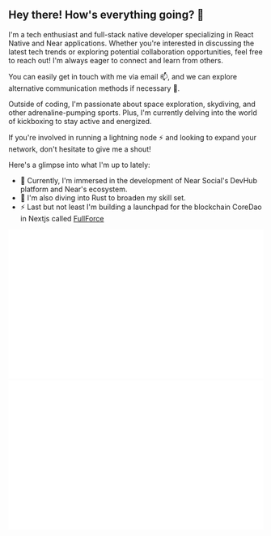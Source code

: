 ## Hey there! How's everything going? 👋

I'm a tech enthusiast and full-stack native developer specializing in React Native and Near applications. Whether you're interested in discussing the latest tech trends or exploring potential collaboration opportunities, feel free to reach out! I'm always eager to connect and learn from others.

You can easily get in touch with me via email 📫, and we can explore alternative communication methods if necessary 💬.

Outside of coding, I'm passionate about space exploration, skydiving, and other adrenaline-pumping sports. Plus, I'm currently delving into the world of kickboxing to stay active and energized.

If you're involved in running a lightning node ⚡ and looking to expand your network, don't hesitate to give me a shout!

Here's a glimpse into what I'm up to lately:

- 🔭 Currently, I'm immersed in the development of Near Social's DevHub platform and Near's ecosystem.
- 🌱 I'm also diving into Rust to broaden my skill set.
- ⚡ Last but not least I'm building a launchpad for the blockchain CoreDao in Nextjs called [FullForce](https://www.fullforce.io)

<!--
**Tguntenaar/Tguntenaar** is a ✨ _special_ ✨ repository because its `README.md` (this file) appears on your GitHub profile.

Here are some ideas to get you started:

- 🔭 I’m currently working on ...
- 🌱 I’m currently learning ...
- 👯 I’m looking to collaborate on ...
- 🤔 I’m looking for help with ...
- 💬 Ask me about ...
- 📫 How to reach me: ...
- 😄 Pronouns: ...
- ⚡ Fun fact: ...
-->


<!-- 
As a highly skilled and motivated developer with 6 years of coding experience, I am excited to bring my expertise and passion for programming to new opportunities. With a focus on delivering high-quality solutions.

Currently based in Amsterdam, I am committed to learn a variety of technologies in the rapidly evolving field of development. Whether working independently or as part of a team, I am a dedicated problem-solver with a track record of being a good teammate.

As an enthusiastic learner, I am always seeking new opportunities to expand my knowledge and skills. 
-->


<!-- Link your stats: https://github.com/Tguntenaar/github-stats -->
<!-- These stats don't seem to reflect my contributions yet, I still need to configure them. However I like them visually for the time being. -->

![](https://raw.githubusercontent.com/Tguntenaar/github-stats/master/generated/overview.svg#gh-dark-mode-only)
![](https://raw.githubusercontent.com/Tguntenaar/github-stats/master/generated/languages.svg#gh-dark-mode-only)
